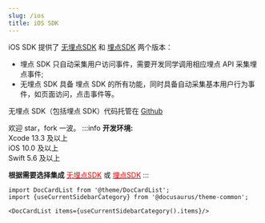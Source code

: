 ```yaml
---
slug: /ios
title: iOS SDK
---
```



iOS SDK 提供了 [无埋点SDK](/docs/ios/Introduce#无埋点-sdk-集成) 和 [埋点SDK](/docs/ios/Introduce#埋点-sdk-集成) 两个版本：
* 埋点 SDK 只自动采集用户访问事件，需要开发同学调用相应埋点 API 采集埋点事件;
* 无埋点 SDK 具备 埋点 SDK 的所有功能，同时具备自动采集基本用户行为事件，如页面访问，点击事件等。

无埋点 SDK（包括埋点 SDK）代码托管在 [Github](https://github.com/growingio/growingio-sdk-ios-autotracker)

欢迎 star，fork 一波。
:::info
**开发环境:** <br/>
Xcode 13.3 及以上  
iOS 10.0 及以上  
Swift 5.6 及以上

**根据需要选择集成** [<font color='red'>无埋点SDK</font>](/docs/ios/Introduce#无埋点-sdk-集成)  或 [<font color='red'>埋点SDK</font>](/docs/ios/Introduce#埋点-sdk-集成)
:::


```mdx-code-block
import DocCardList from '@theme/DocCardList';
import {useCurrentSidebarCategory} from '@docusaurus/theme-common';

<DocCardList items={useCurrentSidebarCategory().items}/>
```
